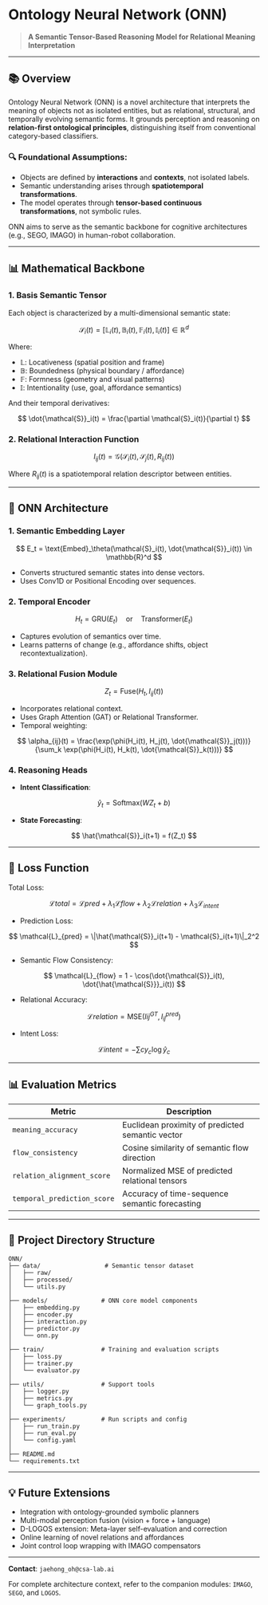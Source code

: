 # Ontology Neural Network (ONN)

> **A Semantic Tensor-Based Reasoning Model for Relational Meaning Interpretation**

---

## 📚 Overview

Ontology Neural Network (ONN) is a novel architecture that interprets the meaning of objects not as isolated entities, but as relational, structural, and temporally evolving semantic forms. It grounds perception and reasoning on **relation-first ontological principles**, distinguishing itself from conventional category-based classifiers.

### 🔍 Foundational Assumptions:

* Objects are defined by **interactions** and **contexts**, not isolated labels.
* Semantic understanding arises through **spatiotemporal transformations**.
* The model operates through **tensor-based continuous transformations**, not symbolic rules.

ONN aims to serve as the semantic backbone for cognitive architectures (e.g., SEGO, IMAGO) in human-robot collaboration.

---

## 📊 Mathematical Backbone

### 1. **Basis Semantic Tensor**

Each object is characterized by a multi-dimensional semantic state:

$$
\mathcal{S}_i(t) = [\mathbb{L}_i(t), \mathbb{B}_i(t), \mathbb{F}_i(t), \mathbb{I}_i(t)] \in \mathbb{R}^d
$$

Where:

* $\mathbb{L}$: Locativeness (spatial position and frame)
* $\mathbb{B}$: Boundedness (physical boundary / affordance)
* $\mathbb{F}$: Formness (geometry and visual patterns)
* $\mathbb{I}$: Intentionality (use, goal, affordance semantics)

And their temporal derivatives:

$$
\dot{\mathcal{S}}_i(t) = \frac{\partial \mathcal{S}_i(t)}{\partial t}
$$

### 2. **Relational Interaction Function**

$$
I_{ij}(t) = \mathcal{G}(\mathcal{S}_i(t), \mathcal{S}_j(t), R_{ij}(t))
$$

Where $R_{ij}(t)$ is a spatiotemporal relation descriptor between entities.

---

## 🧱 ONN Architecture

### 1. **Semantic Embedding Layer**

$$
E_t = \text{Embed}_\theta(\mathcal{S}_i(t), \dot{\mathcal{S}}_i(t)) \in \mathbb{R}^d
$$

* Converts structured semantic states into dense vectors.
* Uses Conv1D or Positional Encoding over sequences.

### 2. **Temporal Encoder**

$$
H_t = \text{GRU}(E_t) \quad \text{or} \quad \text{Transformer}(E_t)
$$

* Captures evolution of semantics over time.
* Learns patterns of change (e.g., affordance shifts, object recontextualization).

### 3. **Relational Fusion Module**

$$
Z_t = \text{Fuse}(H_t, I_{ij}(t))
$$

* Incorporates relational context.
* Uses Graph Attention (GAT) or Relational Transformer.
* Temporal weighting:

$$
\alpha_{ij}(t) = \frac{\exp(\phi(H_i(t), H_j(t), \dot{\mathcal{S}}_j(t)))}{\sum_k \exp(\phi(H_i(t), H_k(t), \dot{\mathcal{S}}_k(t)))}
$$

### 4. **Reasoning Heads**

* **Intent Classification**:

$$
\hat{y}_t = \text{Softmax}(W Z_t + b)
$$

* **State Forecasting**:

$$
\hat{\mathcal{S}}_i(t+1) = f(Z_t)
$$

---

## 🎯 Loss Function

Total Loss:

$$ \mathcal{L}{total} = \mathcal{L}{pred} + \lambda_1 \mathcal{L}{flow} + \lambda_2 \mathcal{L}{relation} + \lambda_3 \mathcal{L}_{intent} $$

* Prediction Loss:

$$
\mathcal{L}_{pred} = \|\hat{\mathcal{S}}_i(t+1) - \mathcal{S}_i(t+1)\|_2^2
$$

* Semantic Flow Consistency:

$$
\mathcal{L}_{flow} = 1 - \cos(\dot{\mathcal{S}}_i(t), \dot{\hat{\mathcal{S}}}_i(t))
$$

* Relational Accuracy:

$$ \mathcal{L}{relation} = \text{MSE}(I{ij}^{GT}, I_{ij}^{pred}) $$

* Intent Loss:

$$ \mathcal{L}{intent} = -\sum{c} y_c \log \hat{y}_c $$

---

## 📊 Evaluation Metrics

| Metric                      | Description                                      |
| --------------------------- | ------------------------------------------------ |
| `meaning_accuracy`          | Euclidean proximity of predicted semantic vector |
| `flow_consistency`          | Cosine similarity of semantic flow direction     |
| `relation_alignment_score`  | Normalized MSE of predicted relational tensors   |
| `temporal_prediction_score` | Accuracy of time-sequence semantic forecasting   |

---

## 📏 Project Directory Structure

```
ONN/
├── data/                  # Semantic tensor dataset
│   ├── raw/
│   ├── processed/
│   └── utils.py
│
├── models/               # ONN core model components
│   ├── embedding.py
│   ├── encoder.py
│   ├── interaction.py
│   ├── predictor.py
│   └── onn.py
│
├── train/                # Training and evaluation scripts
│   ├── loss.py
│   ├── trainer.py
│   └── evaluator.py
│
├── utils/                # Support tools
│   ├── logger.py
│   ├── metrics.py
│   └── graph_tools.py
│
├── experiments/          # Run scripts and config
│   ├── run_train.py
│   ├── run_eval.py
│   └── config.yaml
│
├── README.md
└── requirements.txt
```

---

## 💡 Future Extensions

* Integration with ontology-grounded symbolic planners
* Multi-modal perception fusion (vision + force + language)
* D-LOGOS extension: Meta-layer self-evaluation and correction
* Online learning of novel relations and affordances
* Joint control loop wrapping with IMAGO compensators

---

**Contact**: `jaehong_oh@csa-lab.ai`

For complete architecture context, refer to the companion modules: `IMAGO`, `SEGO`, and `LOGOS`.
